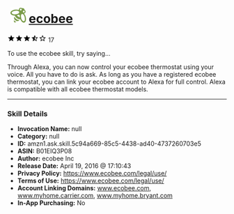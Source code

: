 # &nbsp;<img src="skill_icon" alt="ecobee icon" width="36"> [ecobee](http://alexa.amazon.com/#skills/amzn1.ask.skill.5c94a669-85c5-4438-ad40-4737260703e5)
![3.4 stars](../../images/ic_star_black_18dp_1x.png)![3.4 stars](../../images/ic_star_black_18dp_1x.png)![3.4 stars](../../images/ic_star_black_18dp_1x.png)![3.4 stars](../../images/ic_star_half_black_18dp_1x.png)![3.4 stars](../../images/ic_star_border_black_18dp_1x.png) 17

To use the ecobee skill, try saying...

Through Alexa, you can now control your ecobee thermostat using your voice. All you have to do is ask. As long as you have a registered ecobee thermostat, you can link your ecobee account to Alexa for full control. Alexa is compatible with all ecobee thermostat models.

***

### Skill Details

* **Invocation Name:** null
* **Category:** null
* **ID:** amzn1.ask.skill.5c94a669-85c5-4438-ad40-4737260703e5
* **ASIN:** B01EIQ3P08
* **Author:** ecobee Inc
* **Release Date:** April 19, 2016 @ 17:10:43
* **Privacy Policy:** https://www.ecobee.com/legal/use/
* **Terms of Use:** https://www.ecobee.com/legal/use/
* **Account Linking Domains:** www.ecobee.com, www.myhome.carrier.com, www.myhome.bryant.com
* **In-App Purchasing:** No

